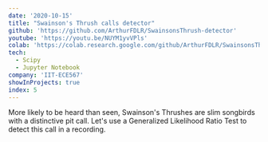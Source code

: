 ```yaml
---
date: '2020-10-15'
title: "Swainson's Thrush calls detector"
github: 'https://github.com/ArthurFDLR/SwainsonsThrush-detector'
youtube: 'https://youtu.be/NUYM1yvVPls'
colab: 'https://colab.research.google.com/github/ArthurFDLR/SwainsonsThrush-detector/blob/main/SwainsonsTrush-detector.ipynb'
tech:
  - Scipy
  - Jupyter Notebook
company: 'IIT-ECE567'
showInProjects: true
index: 5
---
```


More likely to be heard than seen, Swainson's Thrushes are slim songbirds with a distinctive pit call. Let's use a Generalized Likelihood Ratio Test to detect this call in a recording.
